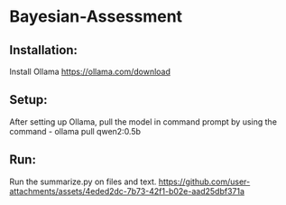 # Bayesian-Assessment
## Installation: 
Install Ollama https://ollama.com/download
## Setup:
After setting up Ollama, pull the model in command prompt by using the command - ollama pull qwen2:0.5b
## Run:
Run the summarize.py on files and text.
https://github.com/user-attachments/assets/4eded2dc-7b73-42f1-b02e-aad25dbf371a

